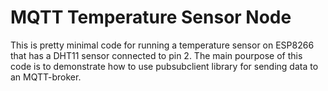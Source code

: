 # MQTT Temperature Sensor Node

This is pretty minimal code for running a temperature sensor on ESP8266 that has a DHT11 sensor connected to pin 2. 
The main pourpose of this code is to demonstrate how to use pubsubclient library for sending data to an MQTT-broker.



